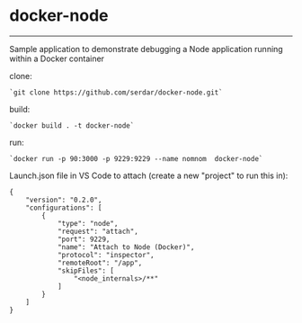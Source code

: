# docker-node
---
Sample application to demonstrate debugging a Node application running within a Docker container

clone: 

    `git clone https://github.com/serdar/docker-node.git`

build:

    `docker build . -t docker-node`

run:

    `docker run -p 90:3000 -p 9229:9229 --name nomnom  docker-node`

Launch.json file in VS Code to attach (create a new "project" to run this in):

```
{
    "version": "0.2.0",
    "configurations": [
        {
            "type": "node",
            "request": "attach",
            "port": 9229,
            "name": "Attach to Node (Docker)",
            "protocol": "inspector",
            "remoteRoot": "/app",
            "skipFiles": [
                "<node_internals>/**"
            ]
        }
    ]
}
```
